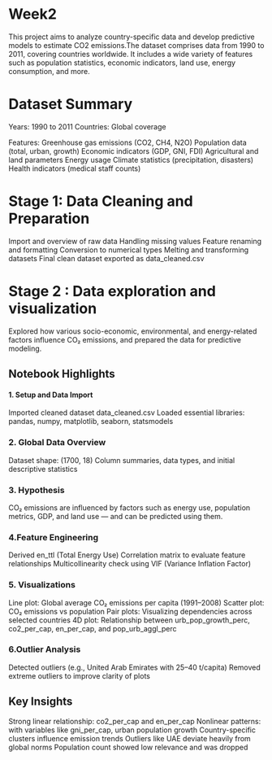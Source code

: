 # Week2
This project aims to analyze country-specific data and develop predictive models to estimate CO2 emissions.The dataset comprises data from 1990 to 2011, covering countries worldwide. It includes a wide variety of features such as population statistics, economic indicators, land use, energy consumption, and more.

# Dataset Summary
Years: 1990 to 2011 Countries: Global coverage

Features: Greenhouse gas emissions (CO2, CH4, N2O) Population data (total, urban, growth) Economic indicators (GDP, GNI, FDI) Agricultural and land parameters Energy usage Climate statistics (precipitation, disasters) Health indicators (medical staff counts)


# Stage 1: Data Cleaning and Preparation
Import and overview of raw data
Handling missing values
Feature renaming and formatting
Conversion to numerical types
Melting and transforming datasets
Final clean dataset exported as data_cleaned.csv

# Stage 2 : Data exploration and visualization
Explored how various socio-economic, environmental, and energy-related factors influence CO₂ emissions, and prepared the data for predictive modeling.

## Notebook Highlights
#### 1. Setup and Data Import
Imported cleaned dataset data_cleaned.csv
Loaded essential libraries: pandas, numpy, matplotlib, seaborn, statsmodels

### 2. Global Data Overview
Dataset shape: (1700, 18)
Column summaries, data types, and initial descriptive statistics


### 3. Hypothesis
CO₂ emissions are influenced by factors such as energy use, population metrics, GDP, and land use — and can be predicted using them.

### 4.Feature Engineering
Derived en_ttl (Total Energy Use)
Correlation matrix to evaluate feature relationships
Multicollinearity check using VIF (Variance Inflation Factor)

### 5. Visualizations
Line plot: Global average CO₂ emissions per capita (1991–2008)
Scatter plot: CO₂ emissions vs population
Pair plots: Visualizing dependencies across selected countries
4D plot: Relationship between urb_pop_growth_perc, co2_per_cap, en_per_cap, and pop_urb_aggl_perc

### 6.Outlier Analysis
Detected outliers (e.g., United Arab Emirates with 25–40 t/capita)
Removed extreme outliers to improve clarity of plots

## Key Insights
Strong linear relationship: co2_per_cap and en_per_cap
Nonlinear patterns: with variables like gni_per_cap, urban population growth
Country-specific clusters influence emission trends
Outliers like UAE deviate heavily from global norms
Population count showed low relevance and was dropped

